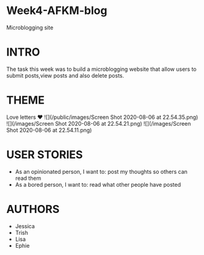 # Week4-AFKM-blog
Microblogging site
# INTRO
The task this week was to build a microblogging website that allow users to submit posts,view posts and also delete posts. 
# THEME
Love letters :heart:
![](/public/images/Screen Shot 2020-08-06 at 22.54.35.png)
![](/images/Screen Shot 2020-08-06 at 22.54.21.png)
![](/images/Screen Shot 2020-08-06 at 22.54.11.png)

# USER STORIES
- As an opinionated person, I want to: post my thoughts so others can read them
- As a bored person, I want to: read what other people have posted

# AUTHORS
- Jessica 
- Trish 
- Lisa 
- Ephie 

